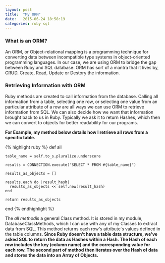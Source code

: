 ```yaml
---
layout: post
title:  "My ORM"
date:   2015-06-24 18:58:19
categories: ruby sql
---
```

### What is an ORM?
An ORM, or Object-relational mapping is a programming technique for converting data between incompatible type systems in object-oriented programming languages. In our case, we are using ORM to bridge the gap between Ruby and SQL database. ORM has sort of a mantra that it lives by, CRUD. Create, Read, Update or Destory the information. 

### Retrieving Information with ORM
Ruby methods are created to call information from the database. Calling all information from a table, selecting one row, or selecting one value from an particular attribute of a row are all ways we can use ORM to retrieve information from SQL. We can also decide how we want that information brought back to us in Ruby. Typically we ask it to return Hashes, which then we can convert to objects for better readability for our programs. 

<b>For Example, my method below details how I retrieve all rows from a specific table.</b>

{% highlight ruby %}
def all
    
    table_name = self.to_s.pluralize.underscore
    
    results = CONNECTION.execute("SELECT * FROM #{table_name}")

    results_as_objects = []
    
    results.each do |result_hash|
      results_as_objects << self.new(result_hash)
    end
    
    return results_as_objects
  end
{% endhighlight %}

The <i>all method</i>is a general Class method. It is stored in my module, DatabaseClassMethods, which I can use with any of my Classes to extract data from SQL. This method returns each row's attribute's values defined in the table columns. <b>Since Ruby doesn't have a table data structure, we've asked SQL to return the data as Hashes within a Hash. The Hash of each row includes the key (column name) and the corresponding value for each row. The second part of method then iterates over the Hash of data and stores the data into an Array of Objects. </b>




